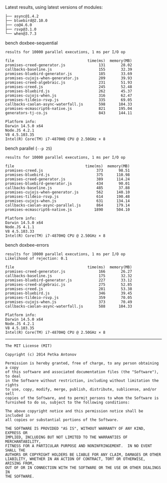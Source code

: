 Latest results, using latest versions of modules:

    ├── async@1.4.2
    ├── bluebird@2.10.0
    ├── co@4.6.0
    ├── rsvp@3.1.0
    └── when@3.7.3

bench doxbee-sequential

    results for 10000 parallel executions, 1 ms per I/O op
    
    file                                 time(ms)  memory(MB)
    promises-creed-generator.js               131       28.02
    callbacks-baseline.js                     155       32.39
    promises-bluebird-generator.js            185       33.69
    promises-cujojs-when-generator.js         209       39.93
    promises-creed-algebraic.js               231       51.93
    promises-creed.js                         245       52.48
    promises-bluebird.js                      262       45.37
    promises-cujojs-when.js                   316       62.47
    promises-tildeio-rsvp.js                  335       69.05
    callbacks-caolan-async-waterfall.js       598      104.33
    promises-ecmascript6-native.js            821      195.04
    generators-tj-co.js                       843      144.11
    
    Platform info:
    Darwin 14.5.0 x64
    Node.JS 4.2.1
    V8 4.5.103.35
    Intel(R) Core(TM) i7-4870HQ CPU @ 2.50GHz × 8

bench parallel (`--p 25`)

    results for 10000 parallel executions, 1 ms per I/O op

    file                                time(ms)  memory(MB)
    promises-creed.js                        373       98.51
    promises-bluebird.js                     375      110.98
    promises-creed-generator.js              389      114.24
    promises-bluebird-generator.js           434       90.01
    callbacks-baseline.js                    485       37.88
    promises-cujojs-when-generator.js        562      140.10
    promises-tildeio-rsvp.js                 614      190.48
    promises-cujojs-when.js                  631      134.14
    callbacks-caolan-async-parallel.js       864      179.14
    promises-ecmascript6-native.js          1890      504.10
    
    Platform info:
    Darwin 14.5.0 x64
    Node.JS 4.1.1
    V8 4.5.103.33
    Intel(R) Core(TM) i7-4870HQ CPU @ 2.50GHz × 8

bench doxbee-errors

    results for 10000 parallel executions, 1 ms per I/O op
    Likelihood of rejection: 0.1
    
    file                                 time(ms)  memory(MB)
    promises-creed-generator.js               166       26.27
    callbacks-baseline.js                     175       32.32
    promises-bluebird-generator.js            227       33.12
    promises-creed-algebraic.js               275       52.85
    promises-creed.js                         281       53.38
    promises-bluebird.js                      346       39.45
    promises-tildeio-rsvp.js                  359       70.05
    promises-cujojs-when.js                   373       70.49
    callbacks-caolan-async-waterfall.js       588      104.33
    
    Platform info:
    Darwin 14.5.0 x64
    Node.JS 4.2.1
    V8 4.5.103.35
    Intel(R) Core(TM) i7-4870HQ CPU @ 2.50GHz × 8

---

```
The MIT License (MIT)

Copyright (c) 2014 Petka Antonov

Permission is hereby granted, free of charge, to any person obtaining a copy
of this software and associated documentation files (the "Software"), to deal
in the Software without restriction, including without limitation the rights
to use, copy, modify, merge, publish, distribute, sublicense, and/or sell
copies of the Software, and to permit persons to whom the Software is
furnished to do so, subject to the following conditions:

The above copyright notice and this permission notice shall be included in
all copies or substantial portions of the Software.

THE SOFTWARE IS PROVIDED "AS IS", WITHOUT WARRANTY OF ANY KIND, EXPRESS OR
IMPLIED, INCLUDING BUT NOT LIMITED TO THE WARRANTIES OF MERCHANTABILITY,
FITNESS FOR A PARTICULAR PURPOSE AND NONINFRINGEMENT.  IN NO EVENT SHALL THE
AUTHORS OR COPYRIGHT HOLDERS BE LIABLE FOR ANY CLAIM, DAMAGES OR OTHER
LIABILITY, WHETHER IN AN ACTION OF CONTRACT, TORT OR OTHERWISE, ARISING FROM,
OUT OF OR IN CONNECTION WITH THE SOFTWARE OR THE USE OR OTHER DEALINGS IN
THE SOFTWARE.
```
